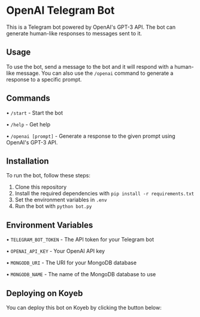 # OpenAI Telegram Bot
This is a Telegram bot powered by OpenAI's GPT-3 API. The bot can generate human-like responses to messages sent to it.
## Usage
To use the bot, send a message to the bot and it will respond with a human-like message. You can also use the `/openai` command to generate a response to a specific prompt.
## Commands
• `/start` - Start the bot

• `/help` - Get help

• `/openai [prompt]` - Generate a response to the given prompt using OpenAI's GPT-3 API.
## Installation
To run the bot, follow these steps:
1. Clone this repository
2. Install the required dependencies with `pip install -r requirements.txt`
3. Set the environment variables in `.env`
4. Run the bot with `python bot.py`
## Environment Variables
• `TELEGRAM_BOT_TOKEN` - The API token for your Telegram bot

• `OPENAI_API_KEY` - Your OpenAI API key

• `MONGODB_URI` - The URI for your MongoDB database

• `MONGODB_NAME` - The name of the MongoDB database to use
## Deploying on Koyeb
You can deploy this bot on Koyeb by clicking the button below:

